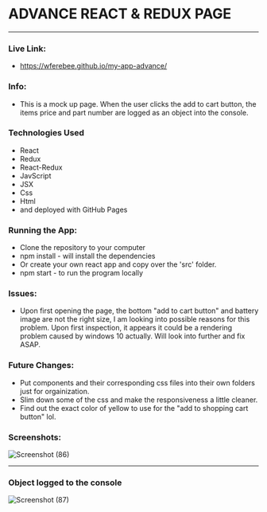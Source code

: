 # ADVANCE REACT & REDUX PAGE
********************************************************************
### Live Link: 
* https://wferebee.github.io/my-app-advance/
###
###

### Info:
* This is a mock up page. When the user clicks the add to cart button, the items price and part number are logged as an object into the console.
###
###

### Technologies Used
* React
* Redux
* React-Redux
* JavScript
* JSX
* Css
* Html
* and deployed with GitHub Pages
###
###

### Running the App:
* Clone the repository to your computer
* npm install - will install the dependencies
* Or create your own react app and copy over the 'src' folder.
* npm start - to run the program locally
###
###

### Issues:
* Upon first opening the page, the bottom "add to cart button" and battery image are not the right size, I am looking into possible reasons for this problem. Upon first inspection, it appears it could be a rendering problem caused by windows 10 actually. Will look into further and fix ASAP.
###
###

### Future Changes:
* Put components and their corresponding css files into their own folders just for orgainization.
* Slim down some of the css and make the responsiveness a little cleaner.
* Find out the exact color of yellow to use for the "add to shopping cart button" lol.
###
###

### Screenshots:
![Screenshot (86)](https://user-images.githubusercontent.com/53095806/77710789-5d127880-6fa5-11ea-8c5e-f9460357a590.png)

********************************************************************

### Object logged to the console
![Screenshot (87)](https://user-images.githubusercontent.com/53095806/77710796-613e9600-6fa5-11ea-89fa-f0bff7db6763.png)
